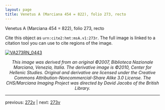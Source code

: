 ```yaml
---
layout: page
title: Venetus A (Marciana 454 = 822), folio 273, recto
---
```


Venetus A (Marciana 454 = 822), folio 273, recto

Cite this object as `urn:cite2:hmt:msA.v1:273r`.  The full image is linked to a citation tool you can use to cite regions of the image.

[![VA273RN_0443](http://www.homermultitext.org/iipsrv?IIIF=/project/homer/pyramidal/deepzoom/hmt/vaimg/2017a/VA273RN_0443.tif/full/800,/0/default.jpg)](http://www.homermultitext.org/ict2/?urn=urn:cite2:hmt:vaimg.2017a:VA273RN_0443) 

<p style="text-align: center; font-style: italic;">This image was derived from an original ©2007, Biblioteca Nazionale Marciana, Venezia, Italia. The derivative image is ©2010, Center for Hellenic Studies. Original and derivative are licensed under the Creative Commons Attribution-Noncommercial-Share Alike 3.0 License. The CHS/Marciana Imaging Project was directed by David Jacobs of the British Library.</p>

---

previous: [272v](../272v/) | next: [273v](../273v/)
